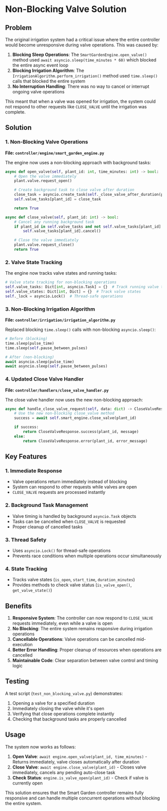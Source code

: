 # Non-Blocking Valve Solution

## Problem

The original irrigation system had a critical issue where the entire controller would become unresponsive during valve operations. This was caused by:

1. **Blocking Sleep Operations**: The `SmartGardenEngine.open_valve()` method used `await asyncio.sleep(time_minutes * 60)` which blocked the entire async event loop
2. **Blocking Irrigation Algorithm**: The `IrrigationAlgorithm.perform_irrigation()` method used `time.sleep()` calls that blocked the entire system
3. **No Interruption Handling**: There was no way to cancel or interrupt ongoing valve operations

This meant that when a valve was opened for irrigation, the system could not respond to other requests like `CLOSE_VALVE` until the irrigation was complete.

## Solution

### 1. Non-Blocking Valve Operations

**File: `controller/engine/smart_garden_engine.py`**

The engine now uses a non-blocking approach with background tasks:

```python
async def open_valve(self, plant_id: int, time_minutes: int) -> bool:
    # Open the valve immediately
    plant.valve.request_open()

    # Create background task to close valve after duration
    close_task = asyncio.create_task(self._close_valve_after_duration(plant_id, time_minutes))
    self.valve_tasks[plant_id] = close_task

    return True

async def close_valve(self, plant_id: int) -> bool:
    # Cancel any running background task
    if plant_id in self.valve_tasks and not self.valve_tasks[plant_id].done():
        self.valve_tasks[plant_id].cancel()

    # Close the valve immediately
    plant.valve.request_close()
    return True
```

### 2. Valve State Tracking

The engine now tracks valve states and running tasks:

```python
# Valve state tracking for non-blocking operations
self.valve_tasks: Dict[int, asyncio.Task] = {}  # Track running valve tasks
self.valve_states: Dict[int, Dict] = {}  # Track valve states
self._lock = asyncio.Lock()  # Thread-safe operations
```

### 3. Non-Blocking Irrigation Algorithm

**File: `controller/irrigation/irrigation_algorithm.py`**

Replaced blocking `time.sleep()` calls with non-blocking `asyncio.sleep()`:

```python
# Before (blocking)
time.sleep(pulse_time)
time.sleep(self.pause_between_pulses)

# After (non-blocking)
await asyncio.sleep(pulse_time)
await asyncio.sleep(self.pause_between_pulses)
```

### 4. Updated Close Valve Handler

**File: `controller/handlers/close_valve_handler.py`**

The close valve handler now uses the new non-blocking approach:

```python
async def handle_close_valve_request(self, data: dict) -> CloseValveResponse:
    # Use the new non-blocking close_valve method
    success = await self.smart_engine.close_valve(plant_id)

    if success:
        return CloseValveResponse.success(plant_id, message)
    else:
        return CloseValveResponse.error(plant_id, error_message)
```

## Key Features

### 1. Immediate Response

- Valve operations return immediately instead of blocking
- System can respond to other requests while valves are open
- `CLOSE_VALVE` requests are processed instantly

### 2. Background Task Management

- Valve timing is handled by background `asyncio.Task` objects
- Tasks can be cancelled when `CLOSE_VALVE` is requested
- Proper cleanup of cancelled tasks

### 3. Thread Safety

- Uses `asyncio.Lock()` for thread-safe operations
- Prevents race conditions when multiple operations occur simultaneously

### 4. State Tracking

- Tracks valve states (`is_open`, `start_time`, `duration_minutes`)
- Provides methods to check valve status (`is_valve_open()`, `get_valve_state()`)

## Benefits

1. **Responsive System**: The controller can now respond to `CLOSE_VALVE` requests immediately, even while a valve is open
2. **No Blocking**: The entire system remains responsive during irrigation operations
3. **Cancellable Operations**: Valve operations can be cancelled mid-execution
4. **Better Error Handling**: Proper cleanup of resources when operations are cancelled
5. **Maintainable Code**: Clear separation between valve control and timing logic

## Testing

A test script (`test_non_blocking_valve.py`) demonstrates:

1. Opening a valve for a specified duration
2. Immediately closing the valve while it's open
3. Verifying that close operations complete instantly
4. Checking that background tasks are properly cancelled

## Usage

The system now works as follows:

1. **Open Valve**: `await engine.open_valve(plant_id, time_minutes)` - Returns immediately, valve closes automatically after duration
2. **Close Valve**: `await engine.close_valve(plant_id)` - Closes valve immediately, cancels any pending auto-close task
3. **Check Status**: `engine.is_valve_open(plant_id)` - Check if valve is currently open

This solution ensures that the Smart Garden controller remains fully responsive and can handle multiple concurrent operations without blocking the entire system.
